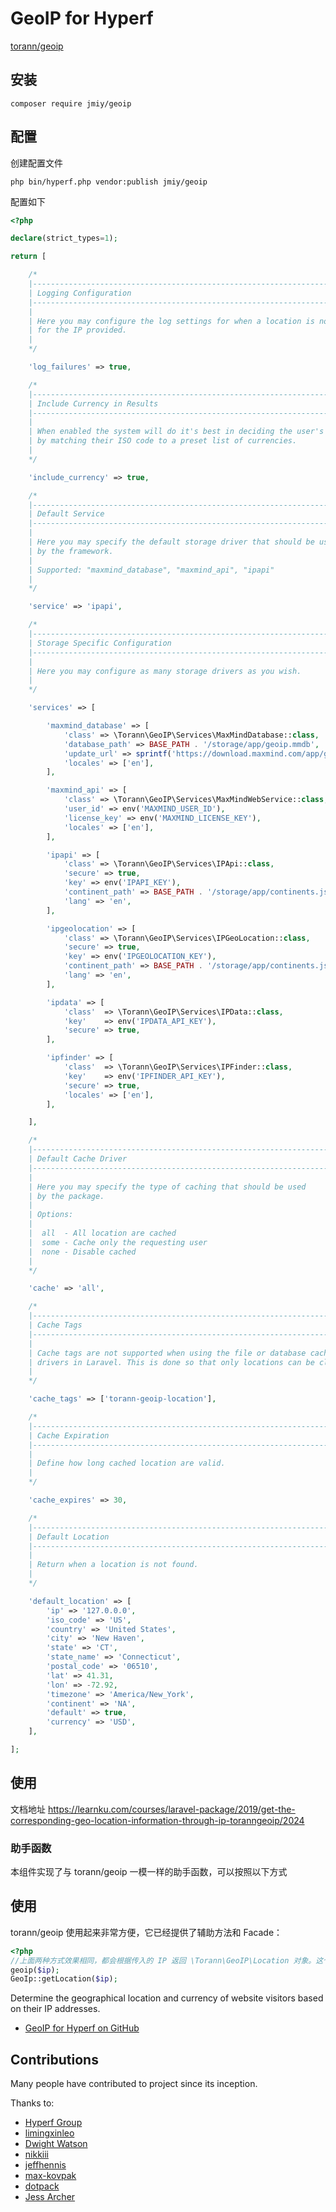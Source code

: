 # GeoIP for Hyperf

[torann/geoip](https://github.com/Torann/laravel-geoip)

## 安装

```
composer require jmiy/geoip
```

## 配置

创建配置文件

```shell
php bin/hyperf.php vendor:publish jmiy/geoip
```

配置如下

```php
<?php

declare(strict_types=1);

return [

    /*
    |--------------------------------------------------------------------------
    | Logging Configuration
    |--------------------------------------------------------------------------
    |
    | Here you may configure the log settings for when a location is not found
    | for the IP provided.
    |
    */

    'log_failures' => true,

    /*
    |--------------------------------------------------------------------------
    | Include Currency in Results
    |--------------------------------------------------------------------------
    |
    | When enabled the system will do it's best in deciding the user's currency
    | by matching their ISO code to a preset list of currencies.
    |
    */

    'include_currency' => true,

    /*
    |--------------------------------------------------------------------------
    | Default Service
    |--------------------------------------------------------------------------
    |
    | Here you may specify the default storage driver that should be used
    | by the framework.
    |
    | Supported: "maxmind_database", "maxmind_api", "ipapi"
    |
    */

    'service' => 'ipapi',

    /*
    |--------------------------------------------------------------------------
    | Storage Specific Configuration
    |--------------------------------------------------------------------------
    |
    | Here you may configure as many storage drivers as you wish.
    |
    */

    'services' => [

        'maxmind_database' => [
            'class' => \Torann\GeoIP\Services\MaxMindDatabase::class,
            'database_path' => BASE_PATH . '/storage/app/geoip.mmdb',
            'update_url' => sprintf('https://download.maxmind.com/app/geoip_download?edition_id=GeoLite2-City&license_key=%s&suffix=tar.gz', env('MAXMIND_LICENSE_KEY')),
            'locales' => ['en'],
        ],

        'maxmind_api' => [
            'class' => \Torann\GeoIP\Services\MaxMindWebService::class,
            'user_id' => env('MAXMIND_USER_ID'),
            'license_key' => env('MAXMIND_LICENSE_KEY'),
            'locales' => ['en'],
        ],

        'ipapi' => [
            'class' => \Torann\GeoIP\Services\IPApi::class,
            'secure' => true,
            'key' => env('IPAPI_KEY'),
            'continent_path' => BASE_PATH . '/storage/app/continents.json',
            'lang' => 'en',
        ],

        'ipgeolocation' => [
            'class' => \Torann\GeoIP\Services\IPGeoLocation::class,
            'secure' => true,
            'key' => env('IPGEOLOCATION_KEY'),
            'continent_path' => BASE_PATH . '/storage/app/continents.json',
            'lang' => 'en',
        ],

        'ipdata' => [
            'class'  => \Torann\GeoIP\Services\IPData::class,
            'key'    => env('IPDATA_API_KEY'),
            'secure' => true,
        ],

        'ipfinder' => [
            'class'  => \Torann\GeoIP\Services\IPFinder::class,
            'key'    => env('IPFINDER_API_KEY'),
            'secure' => true,
            'locales' => ['en'],
        ],

    ],

    /*
    |--------------------------------------------------------------------------
    | Default Cache Driver
    |--------------------------------------------------------------------------
    |
    | Here you may specify the type of caching that should be used
    | by the package.
    |
    | Options:
    |
    |  all  - All location are cached
    |  some - Cache only the requesting user
    |  none - Disable cached
    |
    */

    'cache' => 'all',

    /*
    |--------------------------------------------------------------------------
    | Cache Tags
    |--------------------------------------------------------------------------
    |
    | Cache tags are not supported when using the file or database cache
    | drivers in Laravel. This is done so that only locations can be cleared.
    |
    */

    'cache_tags' => ['torann-geoip-location'],

    /*
    |--------------------------------------------------------------------------
    | Cache Expiration
    |--------------------------------------------------------------------------
    |
    | Define how long cached location are valid.
    |
    */

    'cache_expires' => 30,

    /*
    |--------------------------------------------------------------------------
    | Default Location
    |--------------------------------------------------------------------------
    |
    | Return when a location is not found.
    |
    */

    'default_location' => [
        'ip' => '127.0.0.0',
        'iso_code' => 'US',
        'country' => 'United States',
        'city' => 'New Haven',
        'state' => 'CT',
        'state_name' => 'Connecticut',
        'postal_code' => '06510',
        'lat' => 41.31,
        'lon' => -72.92,
        'timezone' => 'America/New_York',
        'continent' => 'NA',
        'default' => true,
        'currency' => 'USD',
    ],

];

```

## 使用

文档地址 https://learnku.com/courses/laravel-package/2019/get-the-corresponding-geo-location-information-through-ip-toranngeoip/2024

### 助手函数

本组件实现了与 torann/geoip 一模一样的助手函数，可以按照以下方式

## 使用 
torann/geoip 使用起来非常方便，它已经提供了辅助方法和 Facade：

```php
<?php
//上面两种方式效果相同，都会根据传入的 IP 返回 \Torann\GeoIP\Location 对象。这个对象包含了对应的位置信息。
geoip($ip);
GeoIp::getLocation($ip);
```

Determine the geographical location and currency of website visitors based on their IP addresses.
- [GeoIP for Hyperf on GitHub](https://github.com/Jmiy/geoip) 

## Contributions

Many people have contributed to project since its inception.

Thanks to:
- [Hyperf Group](https://github.com/hyperf/hyperf)
- [limingxinleo](https://github.com/limingxinleo/i-cache)
- [Dwight Watson](https://github.com/dwightwatson)
- [nikkiii](https://github.com/nikkiii)
- [jeffhennis](https://github.com/jeffhennis)
- [max-kovpak](https://github.com/max-kovpak)
- [dotpack](https://github.com/dotpack)
- [Jess Archer](https://github.com/jessarcher)
